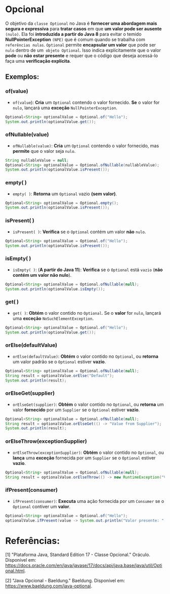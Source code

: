 # Opcional

O objetivo da `classe Optional` no Java é **fornecer uma abordagem mais segura e expressiva** para **tratar casos**
em que **um valor pode ser ausente** `(nulo)`. Ela foi **introduzida a partir do Java 8** para evitar o temido
**NullPointerException** `(NPE)` que é comum quando se trabalha com `referências nulas`. `Optional` permite
**encapsular um valor** que pode ser` nulo` dentro de um` objeto Optional`. Isso indica explicitamente que o valor
**pode** ou **não estar presente** e requer que o código que deseja acessá-lo faça uma **verificação explícita**.

## Exemplos:

### of(value)

- `of(value`): **Cria** um `Optional` contendo o valor fornecido. **Se** o valor for `nulo`,
lançará uma **exceção** `NullPointerException`.

```` java
Optional<String> optionalValue = Optional.of("Hello");
System.out.println(optionalValue.get());
````
### ofNullable(value)

- `ofNullable(value)`: **Cria** um `Optional` contendo o valor fornecido, mas **permite** que o valor seja `nulo`.

```` java
String nullableValue = null;
Optional<String> optionalValue = Optional.ofNullable(nullableValue);
System.out.println(optionalValue.isPresent());
````
### empty( )

- `empty( )`: **Retorna** um `Optional` vazio **(sem valor)**.

```` java
Optional<String> optionalValue = Optional.empty();
System.out.println(optionalValue.isPresent());
````
### isPresent( )

- `isPresent( )`: **Verifica** se o `Optional` contém um valor **não** `nulo`.

```` java
Optional<String> optionalValue = Optional.of("Hello");
System.out.println(optionalValue.isPresent());
````
### isEmpty( )

- `isEmpty( )`: (**A partir do Java 11**): **Verifica** se o `Optional` está `vazio` (**não contém um valor não nulo**).

```` java
Optional<String> optionalValue = Optional.ofNullable(null);
System.out.println(optionalValue.isEmpty());
````
### get( )

- `get( )`: **Obtém** o valor contido no `Optional`. Se o **valor** for `nulo`, lançará uma **exceção** `NoSuchElementException`.

```` java
Optional<String> optionalValue = Optional.of("Hello");
System.out.println(optionalValue.get());
````
### orElse(defaultValue)

- `orElse(defaultValue)`: **Obtém** o valor contido no `Optional`, ou **retorna** um valor padrão se o `Optional` estiver **vazio**.

```` java
Optional<String> optionalValue = Optional.ofNullable(null);
String result = optionalValue.orElse("Default"); 
System.out.println(result);
````
### orElseGet(supplier)

- `orElseGet(supplier)`: **Obtém** o valor contido no `Optional`, ou **retorna** um valor **fornecido** por um `Supplier` se o `Optional` estiver **vazio**.

```` java
Optional<String> optionalValue = Optional.ofNullable(null);
String result = optionalValue.orElseGet(() -> "Value from Supplier");
System.out.println(result);
````
### orElseThrow(exceptionSupplier)

- `orElseThrow(exceptionSupplier)`: **Obtém** o valor contido no `Optional`, ou **lança** uma **exceção** fornecida por
um `Supplier` se o `Optional` estiver **vazio**.

```` java
Optional<String> optionalValue = Optional.ofNullable(null);
String result = optionalValue.orElseThrow(() -> new RuntimeException("Value not present"));
````
### ifPresent(consumer)

- `ifPresent(consumer)`: **Executa** uma ação fornecida por um `Consumer` se o `Optional` contiver um **valor**.

```` java
Optional<String> optionalValue = Optional.of("Hello");
optionalValue.ifPresent(value -> System.out.println("Valor presente: " + value));
````
# Referências:

[1] "Plataforma Java, Standard Edition 17 - Classe Opcional." Oráculo. Disponível em: https://docs.oracle.com/en/java/javase/17/docs/api/java.base/java/util/Optional.html.

[2] "Java Opcional - Baeldung." Baeldung. Disponível em: https://www.baeldung.com/java-optional.
